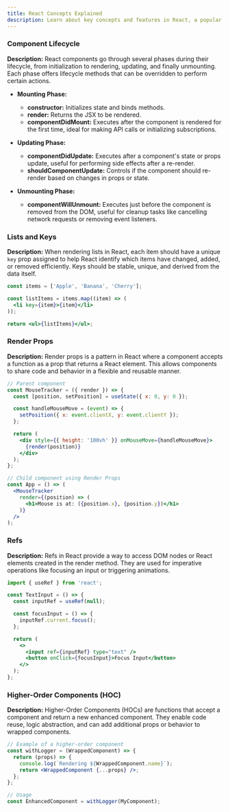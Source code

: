 ```yaml
---
title: React Concepts Explained
description: Learn about key concepts and features in React, a popular JavaScript library for building user interfaces.
---
```


### Component Lifecycle

**Description:**
React components go through several phases during their lifecycle, from initialization to rendering, updating, and finally unmounting. Each phase offers lifecycle methods that can be overridden to perform certain actions.

- **Mounting Phase:**
  - **constructor:** Initializes state and binds methods.
  - **render:** Returns the JSX to be rendered.
  - **componentDidMount:** Executes after the component is rendered for the first time, ideal for making API calls or initializing subscriptions.

- **Updating Phase:**
  - **componentDidUpdate:** Executes after a component's state or props update, useful for performing side effects after a re-render.
  - **shouldComponentUpdate:** Controls if the component should re-render based on changes in props or state.

- **Unmounting Phase:**
  - **componentWillUnmount:** Executes just before the component is removed from the DOM, useful for cleanup tasks like cancelling network requests or removing event listeners.

### Lists and Keys

**Description:**
When rendering lists in React, each item should have a unique `key` prop assigned to help React identify which items have changed, added, or removed efficiently. Keys should be stable, unique, and derived from the data itself.

```jsx
const items = ['Apple', 'Banana', 'Cherry'];

const listItems = items.map((item) => (
  <li key={item}>{item}</li>
));

return <ul>{listItems}</ul>;
```

### Render Props

**Description:**
Render props is a pattern in React where a component accepts a function as a prop that returns a React element. This allows components to share code and behavior in a flexible and reusable manner.

```jsx
// Parent component
const MouseTracker = ({ render }) => {
  const [position, setPosition] = useState({ x: 0, y: 0 });

  const handleMouseMove = (event) => {
    setPosition({ x: event.clientX, y: event.clientY });
  };

  return (
    <div style={{ height: '100vh' }} onMouseMove={handleMouseMove}>
      {render(position)}
    </div>
  );
};

// Child component using Render Props
const App = () => (
  <MouseTracker
    render={(position) => (
      <h1>Mouse is at: ({position.x}, {position.y})</h1>
    )}
  />
);
```

### Refs

**Description:**
Refs in React provide a way to access DOM nodes or React elements created in the render method. They are used for imperative operations like focusing an input or triggering animations.

```jsx
import { useRef } from 'react';

const TextInput = () => {
  const inputRef = useRef(null);

  const focusInput = () => {
    inputRef.current.focus();
  };

  return (
    <>
      <input ref={inputRef} type="text" />
      <button onClick={focusInput}>Focus Input</button>
    </>
  );
};
```

### Higher-Order Components (HOC)

**Description:**
Higher-Order Components (HOCs) are functions that accept a component and return a new enhanced component. They enable code reuse, logic abstraction, and can add additional props or behavior to wrapped components.

```jsx
// Example of a higher-order component
const withLogger = (WrappedComponent) => {
  return (props) => {
    console.log(`Rendering ${WrappedComponent.name}`);
    return <WrappedComponent {...props} />;
  };
};

// Usage
const EnhancedComponent = withLogger(MyComponent);
```
